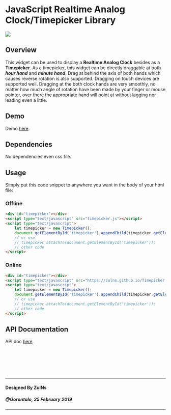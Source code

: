 # JavaScript Realtime Analog Clock/Timepicker Library

![](https://zenodo.org/badge/163522223.svg)

## Overview
This widget can be used to display a **Realtime Analog Clock** besides as a **Timepicker**. As a timepicker, this widget can be directly draggable at both
***hour hand*** and ***minute hand***. Drag at behind the axis of both hands which causes reverse rotation is also supported. Dragging on touch devices are
supported well. Dragging at the both clock hands are very smoothly, no matter how much angle of rotation have been made by your finger or mouse pointer,
over there the appropriate hand will point at without lagging nor leading even a little.

## Demo
Demo [here](https://zulns.github.io/Timepicker.js/).

## Dependencies
No dependencies even css file. 

## Usage
Simply put this code snippet to anywhere you want in the body of your html file:

### Offline
```html
<div id="timepicker"></div>
<script type="text/javascript" src="timepicker.js"></script>
<script type="text/javascript">
    let timepicker = new Timepicker();
    document.getElementById('timepicker').appendChild(timepicker.getElement());
    // or use
    // timepicker.attachTo(document.getElementById('timepicker'));
    // other code
</script>
```

### Online
```html
<div id="timepicker"></div>
<script type="text/javascript" src="https://zulns.github.io/Timepicker.js/timepicker.js"></script>
<script type="text/javascript">
    let timepicker = new Timepicker();
    document.getElementById('timepicker').appendChild(timepicker.getElement());
    // or use
    // timepicker.attachTo(document.getElementById('timepicker'));
    // other code
</script>
```

## API Documentation
API doc [here](timepicker-api-doc.md).

&nbsp;

&nbsp;

&nbsp;

---
#### Designed By ZulNs
##### @Gorontalo, 25 February 2019
---
